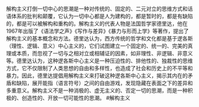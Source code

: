 解构主义打倒一切中心的思潮是一种对传统的、固定的、二元对立的思维方式和话语体系的批判和颠覆，它认为一切中心都是人为建构的，都是暂时的，都是有缺陷的，都是可以被解构和重构的。解构主义的代表人物是法国哲学家德里达，他在1967年出版了《语法学之声》《写作与差异》《暴力与形而上学》等著作，提出了解构主义的基本概念和方法。德里达认为，西方传统的哲学和文化都是基于逻各斯（理性、逻辑、意义）中心主义的，它们试图建立一个固定的、统一的、完美的真理或本质，而忽视了一切与之相对立或相辅证的因素，如非理性、非逻辑、非意义等。德里达认为，这种逻各斯中心主义是一种压迫性的、排他性的、独裁性的思维方式，它不仅限制了人类思想的自由和多样性，也造成了社会和历史上的不平等和暴力。因此，德里达提倡用解构主义来打破这种逻各斯中心主义，揭示其内在的矛盾和缺陷，展开能指（语言符号）之间的自由游戏，发现隐藏在表面之下的差异和多重意义。解构主义不是一种消极的、虚无主义的、否定一切的思潮，而是一种积极的、创造性的、开放一切可能性的思潮。
#解构主义
